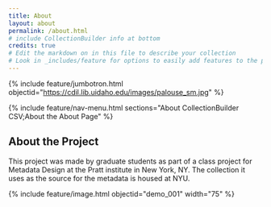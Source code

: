 ```yaml
---
title: About
layout: about
permalink: /about.html
# include CollectionBuilder info at bottom
credits: true
# Edit the markdown on in this file to describe your collection
# Look in _includes/feature for options to easily add features to the page
---
```


{% include feature/jumbotron.html objectid="https://cdil.lib.uidaho.edu/images/palouse_sm.jpg" %} 

{% include feature/nav-menu.html sections="About CollectionBuilder CSV;About the About Page" %}

## About the Project

This project was made by graduate students as part of a class project for Metadata Design at the Pratt institute in New York, NY.
The collection it uses as the source for the metadata is housed at NYU.

{% include feature/image.html objectid="demo_001" width="75" %} 

